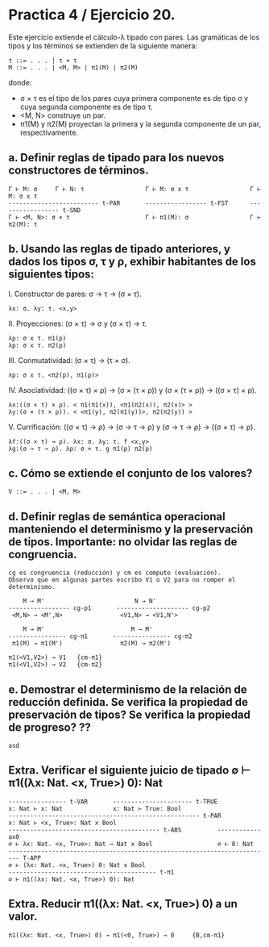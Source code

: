 # Practica 4 / Ejercicio 20.
Este ejercicio extiende el cálculo-λ tipado con pares. Las gramáticas de los tipos y los términos se extienden de la siguiente manera:  
```
τ ::= . . . | τ × τ  
M ::= . . . | <M, M> | π1(M) | π2(M)
```
donde:
* σ × τ es el tipo de los pares cuya primera componente es de tipo σ y cuya segunda componente es de tipo τ.
* <M, N> construye un par.
* π1(M) y π2(M) proyectan la primera y la segunda componente de un par, respectivamente.  
## a. Definir reglas de tipado para los nuevos constructores de términos.  
```
Γ ⊢ M: σ     Γ ⊢ N: τ                 Γ ⊢ M: σ x τ                 Γ ⊢ M: σ x τ
------------------------- t-PAR       ----------------- t-FST      ----------------- t-SND
Γ ⊢ <M, N>: σ × τ                     Γ ⊢ π1(M): σ                 Γ ⊢ π2(M): τ
```
## b. Usando las reglas de tipado anteriores, y dados los tipos σ, τ y ρ, exhibir habitantes de los siguientes tipos: 
I. Constructor de pares: σ → τ → (σ × τ).  
```
λx: σ. λy: τ. <x,y>
```
II. Proyecciones: (σ × τ) → σ y (σ × τ) → τ.  
```
λp: σ x τ. π1(p)
λp: σ x τ. π2(p)
```
III. Conmutatividad: (σ × τ) → (τ × σ).  
```
λp: σ x τ. <π2(p), π1(p)>
```
IV. Asociatividad: ((σ × τ) × ρ) → (σ × (τ × ρ)) y (σ × (τ × ρ)) → ((σ × τ) × ρ).  
```
λx:((σ × τ) × ρ). < π1(π1(x)), <π1(π2(x)), π2(x)> >
λy:(σ × (τ × ρ)). < <π1(y), π2(π1(y))>, π2(π2(y)) >
```
V. Currificación: ((σ × τ) → ρ) → (σ → τ → ρ) y (σ → τ → ρ) → ((σ × τ) → ρ).  
```
λf:((σ × τ) → ρ). λx: σ. λy: τ. f <x,y>
λg:(σ → τ → ρ). λp: σ × τ. g π1(p) π2(p)
```
## c. Cómo se extiende el conjunto de los valores?  
```
V ::= . . . | <M, M>
```
## d. Definir reglas de semántica operacional manteniendo el determinismo y la preservación de tipos. Importante: no olvidar las reglas de congruencia.  
```
cg es congruencia (reducción) y cm es computo (evaluación).
Observo que en algunas partes escribo V1 o V2 para no romper el determinismo. 

    M → M'                         N → N'
----------------- cg-p1       -------------------- cg-p2
 <M,N> → <M',N>                <V1,N> → <V1,N'>

    M → M'                        M → M'
---------------- cg-π1       ---------------- cg-π2
 π1(M) → π1(M')                π2(M) → π2(M')

π1(<V1,V2>) → V1   {cm-π1}
π1(<V1,V2>) → V2   {cm-π2}
```
## e. Demostrar el determinismo de la relación de reducción definida. Se verifica la propiedad de preservación de tipos? Se verifica la propiedad de progreso?  ??
```
asd
```
## Extra. Verificar el siguiente juicio de tipado ∅ ⊢ π1((λx: Nat. <x, True>) 0): Nat  
```
---------------- t-VAR       ---------------------- t-TRUE
x: Nat ⊢ x: Nat              x: Nat ⊢ True: Bool
----------------------------------------------------- t-PAR
x: Nat ⊢ <x, True>: Nat x Bool
------------------------------------------ t-ABS          ------------ax0
∅ ⊢ λx: Nat. <x, True>: Nat → Nat x Bool                  ∅ ⊢ 0: Nat
------------------------------------------------------------------------- T-APP
∅ ⊢ (λx: Nat. <x, True>) 0: Nat x Bool
----------------------------------------- t-π1
∅ ⊢ π1((λx: Nat. <x, True>) 0): Nat
```
## Extra. Reducir π1((λx: Nat. <x, True>) 0) a un valor.  
```
π1((λx: Nat. <x, True>) 0) → π1(<0, True>) → 0     {B,cm-π1}
```

 
